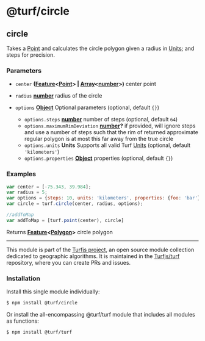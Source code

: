 # @turf/circle

<!-- Generated by documentation.js. Update this documentation by updating the source code. -->

## circle

Takes a [Point][1] and calculates the circle polygon given a radius in [Units][2]; and steps for precision.

### Parameters

*   `center` **([Feature][3]<[Point][1]> | [Array][4]<[number][5]>)** center point
*   `radius` **[number][5]** radius of the circle
*   `options` **[Object][6]** Optional parameters (optional, default `{}`)

    *   `options.steps` **[number][5]** number of steps (optional, default `64`)
    *   `options.maximumRimDeviation` **[number][5]?** if provided, will ignore steps and use a number of steps such that the rim of returned approximate regular polygon is at most this far away from the true circle
    *   `options.units` **Units** Supports all valid Turf [Units][2] (optional, default `'kilometers'`)
    *   `options.properties` **[Object][6]** properties (optional, default `{}`)

### Examples

```javascript
var center = [-75.343, 39.984];
var radius = 5;
var options = {steps: 10, units: 'kilometers', properties: {foo: 'bar'}};
var circle = turf.circle(center, radius, options);

//addToMap
var addToMap = [turf.point(center), circle]
```

Returns **[Feature][3]<[Polygon][7]>** circle polygon

[1]: https://tools.ietf.org/html/rfc7946#section-3.1.2

[2]: https://turfjs.org/docs/api/types/Units

[3]: https://tools.ietf.org/html/rfc7946#section-3.2

[4]: https://developer.mozilla.org/docs/Web/JavaScript/Reference/Global_Objects/Array

[5]: https://developer.mozilla.org/docs/Web/JavaScript/Reference/Global_Objects/Number

[6]: https://developer.mozilla.org/docs/Web/JavaScript/Reference/Global_Objects/Object

[7]: https://tools.ietf.org/html/rfc7946#section-3.1.6

<!-- This file is automatically generated. Please don't edit it directly. If you find an error, edit the source file of the module in question (likely index.js or index.ts), and re-run "yarn docs" from the root of the turf project. -->

---

This module is part of the [Turfjs project](https://turfjs.org/), an open source module collection dedicated to geographic algorithms. It is maintained in the [Turfjs/turf](https://github.com/Turfjs/turf) repository, where you can create PRs and issues.

### Installation

Install this single module individually:

```sh
$ npm install @turf/circle
```

Or install the all-encompassing @turf/turf module that includes all modules as functions:

```sh
$ npm install @turf/turf
```
